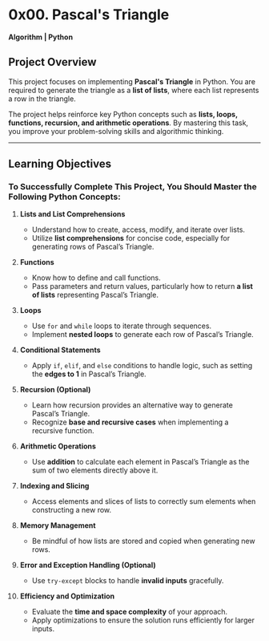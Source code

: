 # 0x00. Pascal's Triangle  
**Algorithm | Python**

## Project Overview  
This project focuses on implementing **Pascal's Triangle** in Python. You are required to generate the triangle as a **list of lists**, where each list represents a row in the triangle. 

The project helps reinforce key Python concepts such as **lists, loops, functions, recursion, and arithmetic operations**. By mastering this task, you improve your problem-solving skills and algorithmic thinking.

---

## Learning Objectives  

### To Successfully Complete This Project, You Should Master the Following Python Concepts:

1. **Lists and List Comprehensions**  
   - Understand how to create, access, modify, and iterate over lists.  
   - Utilize **list comprehensions** for concise code, especially for generating rows of Pascal’s Triangle.

2. **Functions**  
   - Know how to define and call functions.  
   - Pass parameters and return values, particularly how to return **a list of lists** representing Pascal’s Triangle.

3. **Loops**  
   - Use `for` and `while` loops to iterate through sequences.  
   - Implement **nested loops** to generate each row of Pascal’s Triangle.

4. **Conditional Statements**  
   - Apply `if`, `elif`, and `else` conditions to handle logic, such as setting the **edges to 1** in Pascal’s Triangle.

5. **Recursion (Optional)**  
   - Learn how recursion provides an alternative way to generate Pascal’s Triangle.  
   - Recognize **base and recursive cases** when implementing a recursive function.

6. **Arithmetic Operations**  
   - Use **addition** to calculate each element in Pascal’s Triangle as the sum of two elements directly above it.

7. **Indexing and Slicing**  
   - Access elements and slices of lists to correctly sum elements when constructing a new row.

8. **Memory Management**  
   - Be mindful of how lists are stored and copied when generating new rows.

9. **Error and Exception Handling (Optional)**  
   - Use `try-except` blocks to handle **invalid inputs** gracefully.

10. **Efficiency and Optimization**  
    - Evaluate the **time and space complexity** of your approach.  
    - Apply optimizations to ensure the solution runs efficiently for larger inputs.
